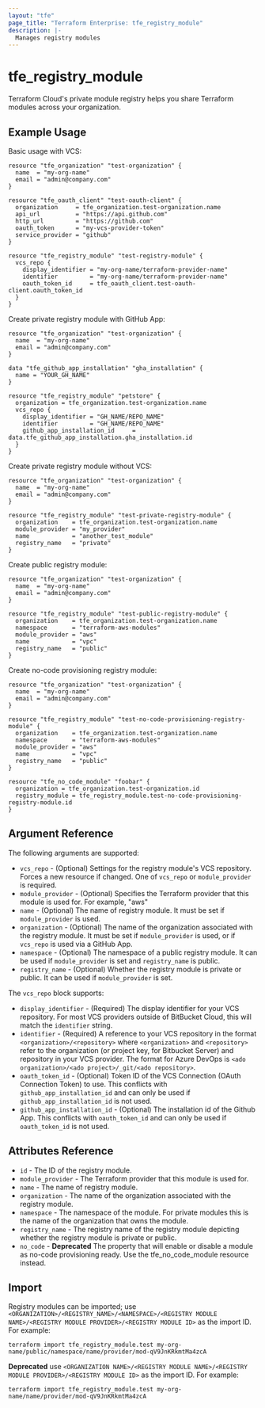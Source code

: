 ```yaml
---
layout: "tfe"
page_title: "Terraform Enterprise: tfe_registry_module"
description: |-
  Manages registry modules
---
```


# tfe_registry_module

Terraform Cloud's private module registry helps you share Terraform modules across your organization.

## Example Usage

Basic usage with VCS:

```hcl
resource "tfe_organization" "test-organization" {
  name  = "my-org-name"
  email = "admin@company.com"
}

resource "tfe_oauth_client" "test-oauth-client" {
  organization     = tfe_organization.test-organization.name
  api_url          = "https://api.github.com"
  http_url         = "https://github.com"
  oauth_token      = "my-vcs-provider-token"
  service_provider = "github"
}

resource "tfe_registry_module" "test-registry-module" {
  vcs_repo {
    display_identifier = "my-org-name/terraform-provider-name"
    identifier         = "my-org-name/terraform-provider-name"
    oauth_token_id     = tfe_oauth_client.test-oauth-client.oauth_token_id
  }
}
```

Create private registry module with GitHub App:

```hcl
resource "tfe_organization" "test-organization" {
  name  = "my-org-name"
  email = "admin@company.com"
}

data "tfe_github_app_installation" "gha_installation" {
  name = "YOUR_GH_NAME"
}

resource "tfe_registry_module" "petstore" {
  organization = tfe_organization.test-organization.name
  vcs_repo {
    display_identifier = "GH_NAME/REPO_NAME"
    identifier         = "GH_NAME/REPO_NAME"
    github_app_installation_id     = data.tfe_github_app_installation.gha_installation.id
  }
}
```

Create private registry module without VCS:

```hcl
resource "tfe_organization" "test-organization" {
  name  = "my-org-name"
  email = "admin@company.com"
}

resource "tfe_registry_module" "test-private-registry-module" {
  organization    = tfe_organization.test-organization.name
  module_provider = "my_provider"
  name            = "another_test_module"
  registry_name   = "private"
}
```

Create public registry module:

```hcl
resource "tfe_organization" "test-organization" {
  name  = "my-org-name"
  email = "admin@company.com"
}

resource "tfe_registry_module" "test-public-registry-module" {
  organization    = tfe_organization.test-organization.name
  namespace       = "terraform-aws-modules"
  module_provider = "aws"
  name            = "vpc"
  registry_name   = "public"
}
```

Create no-code provisioning registry module:

```hcl
resource "tfe_organization" "test-organization" {
  name  = "my-org-name"
  email = "admin@company.com"
}

resource "tfe_registry_module" "test-no-code-provisioning-registry-module" {
  organization    = tfe_organization.test-organization.name
  namespace       = "terraform-aws-modules"
  module_provider = "aws"
  name            = "vpc"
  registry_name   = "public"
}

resource "tfe_no_code_module" "foobar" {
  organization = tfe_organization.test-organization.id
  registry_module = tfe_registry_module.test-no-code-provisioning-registry-module.id
}
```

## Argument Reference

The following arguments are supported:

* `vcs_repo` - (Optional) Settings for the registry module's VCS repository. Forces a
  new resource if changed. One of `vcs_repo` or `module_provider` is required.
* `module_provider` - (Optional) Specifies the Terraform provider that this module is used for. For example, "aws"
* `name` - (Optional) The name of registry module. It must be set if `module_provider` is used.
* `organization` - (Optional) The name of the organization associated with the registry module. It must be set if `module_provider` is used, or if `vcs_repo` is used via a GitHub App.
* `namespace` - (Optional) The namespace of a public registry module. It can be used if `module_provider` is set and `registry_name` is public.
* `registry_name` - (Optional) Whether the registry module is private or public. It can be used if `module_provider` is set.

The `vcs_repo` block supports:

* `display_identifier` - (Required) The display identifier for your VCS repository.
  For most VCS providers outside of BitBucket Cloud, this will match the `identifier`
  string.
* `identifier` - (Required) A reference to your VCS repository in the format
  `<organization>/<repository>` where `<organization>` and `<repository>` refer to the organization (or project key, for Bitbucket Server)
  and repository in your VCS provider. The format for Azure DevOps is `<ado organization>/<ado project>/_git/<ado repository>`.
* `oauth_token_id` - (Optional) Token ID of the VCS Connection (OAuth Connection Token) to use. This conflicts with `github_app_installation_id` and can only be used if `github_app_installation_id` is not used.
* `github_app_installation_id` - (Optional) The installation id of the Github App. This conflicts with `oauth_token_id` and can only be used if `oauth_token_id` is not used.

## Attributes Reference

* `id` - The ID of the registry module.
* `module_provider` - The Terraform provider that this module is used for.
* `name` - The name of registry module.
* `organization` - The name of the organization associated with the registry module.
* `namespace` - The namespace of the module. For private modules this is the name of the organization that owns the module.
* `registry_name` - The registry name of the registry module depicting whether the registry module is private or public.
* `no_code` - **Deprecated** The property that will enable or disable a module as no-code provisioning ready.
Use the tfe_no_code_module resource instead.

## Import

Registry modules can be imported; use `<ORGANIZATION>/<REGISTRY_NAME>/<NAMESPACE>/<REGISTRY MODULE NAME>/<REGISTRY MODULE PROVIDER>/<REGISTRY MODULE ID>` as the import ID. For example:

```shell
terraform import tfe_registry_module.test my-org-name/public/namespace/name/provider/mod-qV9JnKRkmtMa4zcA
```

**Deprecated** use `<ORGANIZATION NAME>/<REGISTRY MODULE NAME>/<REGISTRY MODULE PROVIDER>/<REGISTRY MODULE ID>` as the import ID. For example:

```shell
terraform import tfe_registry_module.test my-org-name/name/provider/mod-qV9JnKRkmtMa4zcA
```
